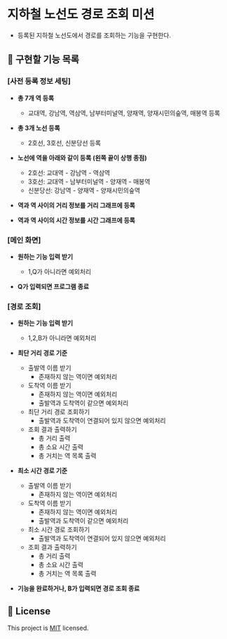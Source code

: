 # 지하철 노선도 경로 조회 미션
- 등록된 지하철 노선도에서 경로를 조회하는 기능을 구현한다.

## 🤞 구현할 기능 목록
### [사전 등록 정보 세팅]
- __총 7개 역 등록__ 
    - 교대역, 강남역, 역삼역, 남부터미널역, 양재역, 양재시민의숲역, 매봉역 등록
    
- __총 3개 노선 등록__
    - 2호선, 3호선, 신분당선 등록 

- __노선에 역을 아래와 같이 등록 (왼쪽 끝이 상행 종점)__ 
   - 2호선: 교대역 - 강남역 - 역삼역
   - 3호선: 교대역 - 남부터미널역 - 양재역 - 매봉역
   - 신분당선: 강남역 - 양재역 - 양재시민의숲역

- __역과 역 사이의 거리 정보를 거리 그래프에 등록__

- __역과 역 사이의 시간 정보를 시간 그래프에 등록__

### [메인 화면]
- __원하는 기능 입력 받기__
    - 1,Q가 아니라면 예외처리 
    
- __Q가 입력되면 프로그램 종료__

### [경로 조회]
- __원하는 기능 입력 받기__
    - 1,2,B가 아니라면 예외처리

- __최단 거리 경로 기준__
    - 출발역 이름 받기
        - 존재하지 않는 역이면 예외처리
    - 도착역 이름 받기
        - 존재하지 않는 역이면 예외처리
        - 출발역과 도착역이 같으면 예외처리
    - 최단 거리 경로 조회하기
        - 출발역과 도착역이 연결되어 있지 않으면 예외처리
    - 조회 결과 출력하기 
        - 총 거리 출력
        - 총 소요 시간 출력
        - 총 거치는 역 목록 출력
        
- __최소 시간 경로 기준__
    - 출발역 이름 받기
        - 존재하지 않는 역이면 예외처리
    - 도착역 이름 받기
        - 존재하지 않는 역이면 예외처리
        - 출발역과 도착역이 같으면 예외처리
    - 최소 시간 경로 조회하기
        - 출발역과 도착역이 연결되어 있지 않으면 예외처리
    - 조회 결과 출력하기
        - 총 거리 출력
        - 총 소요 시간 출력
        - 총 거치는 역 목록 출력

- __기능을 완료하거나, B가 입력되면 경로 조회 종료__

## 📝 License

This project is [MIT](https://github.com/woowacourse/java-subway-path-precourse/blob/master/LICENSE.md) licensed.

